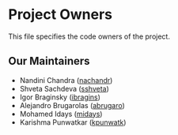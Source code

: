 # Project Owners

This file specifies the code owners of the project.

## Our Maintainers


- Nandini Chandra ([nachandr](https://github.com/nachandr))
- Shveta Sachdeva ([sshveta](https://github.com/sshveta))
- Igor Braginsky ([ibragins](https://github.com/ibragins))
- Alejandro Brugarolas ([abrugaro](https://github.com/abrugaro))
- Mohamed Idays ([midays](https://github.com/midays))
- Karishma Punwatkar ([kpunwatk](https://github.com/kpunwatk))

